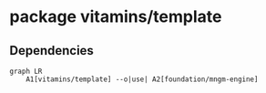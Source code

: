 # package vitamins/template

## Dependencies

```mermaid
graph LR
    A1[vitamins/template] --o|use| A2[foundation/mngm-engine]
```

